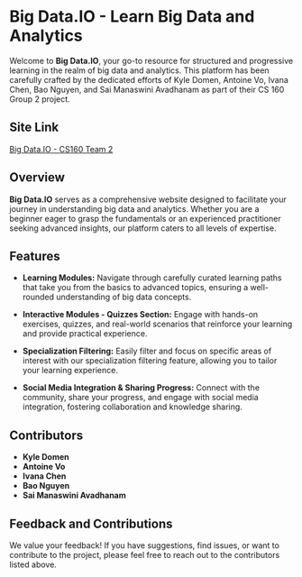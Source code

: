 # Big Data.IO - Learn Big Data and Analytics

Welcome to **Big Data.IO**, your go-to resource for structured and progressive learning in the realm of big data and analytics. This platform has been carefully crafted by the dedicated efforts of Kyle Domen, Antoine Vo, Ivana Chen, Bao Nguyen, and Sai Manaswini Avadhanam as part of their CS 160 Group 2 project.

## Site Link
[Big Data.IO - CS160 Team 2](https://chris-tseng.com/classes/cs160/sec1/team2)

## Overview

**Big Data.IO** serves as a comprehensive website designed to facilitate your journey in understanding big data and analytics. Whether you are a beginner eager to grasp the fundamentals or an experienced practitioner seeking advanced insights, our platform caters to all levels of expertise.

## Features

- **Learning Modules:** Navigate through carefully curated learning paths that take you from the basics to advanced topics, ensuring a well-rounded understanding of big data concepts.

- **Interactive Modules - Quizzes Section:** Engage with hands-on exercises, quizzes, and real-world scenarios that reinforce your learning and provide practical experience.

- **Specialization Filtering:** Easily filter and focus on specific areas of interest with our specialization filtering feature, allowing you to tailor your learning experience.

- **Social Media Integration & Sharing Progress:** Connect with the community, share your progress, and engage with social media integration, fostering collaboration and knowledge sharing.


## Contributors
- **Kyle Domen**
- **Antoine Vo**
- **Ivana Chen**
- **Bao Nguyen**
- **Sai Manaswini Avadhanam**


## Feedback and Contributions

We value your feedback! If you have suggestions, find issues, or want to contribute to the project, please feel free to reach out to the contributors listed above.
